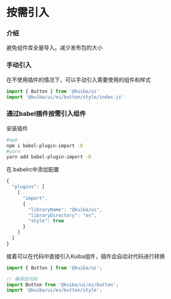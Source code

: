 # 按需引入
### 介绍
避免组件库全量导入。减少发布包的大小

### 手动引入
在不使用插件的情况下，可以手动引入需要使用的组件和样式
``` js
import { Button } from '@kuiba/ui'
import '@kuiba/ui/es/button/style/index.js'
```

### 通过babel插件按需引入组件
安装插件
```bash
#npm
npm i babel-plugin-import -D
#yarn
yarn add babel-plugin-import -D
```
在.babelrc中添加配置
```js
{
  "plugins": [
    [
      "import",
      {
        "libraryName": "@kuiba/ui",
        "libraryDirectory": "es",
        "style": true
      }
    ]
  ]
}
```
接着可以在代码中直接引入Kuiba组件，插件会自动对代码进行转换
```js
import { Button } from '@kuiba/ui';

// 编译后代码
import Button from '@kuiba/ui/es/button';
import '@kuiba/ui/es/button/style';
```